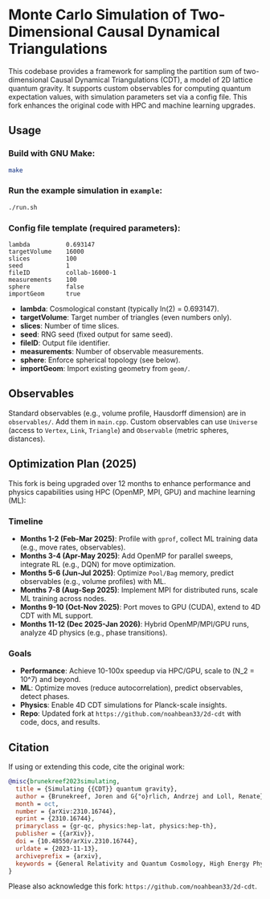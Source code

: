 # Monte Carlo Simulation of Two-Dimensional Causal Dynamical Triangulations

This codebase provides a framework for sampling the partition sum of two-dimensional Causal Dynamical Triangulations (CDT), a model of 2D lattice quantum gravity. It supports custom observables for computing quantum expectation values, with simulation parameters set via a config file. This fork enhances the original code with HPC and machine learning upgrades.

## Usage
### Build with GNU Make:
```bash
make
```
### Run the example simulation in `example`:
```bash
./run.sh
```

### Config file template (required parameters):
```
lambda          0.693147
targetVolume    16000
slices          100
seed            1
fileID          collab-16000-1
measurements    100
sphere          false
importGeom      true
```
- **lambda**: Cosmological constant (typically ln(2) = 0.693147).
- **targetVolume**: Target number of triangles (even numbers only).
- **slices**: Number of time slices.
- **seed**: RNG seed (fixed output for same seed).
- **fileID**: Output file identifier.
- **measurements**: Number of observable measurements.
- **sphere**: Enforce spherical topology (see below).
- **importGeom**: Import existing geometry from `geom/`.

## Observables
Standard observables (e.g., volume profile, Hausdorff dimension) are in `observables/`. Add them in `main.cpp`. Custom observables can use `Universe` (access to `Vertex`, `Link`, `Triangle`) and `Observable` (metric spheres, distances).

## Optimization Plan (2025)
This fork is being upgraded over 12 months to enhance performance and physics capabilities using HPC (OpenMP, MPI, GPU) and machine learning (ML):

### Timeline
- **Months 1-2 (Feb-Mar 2025)**: Profile with `gprof`, collect ML training data (e.g., move rates, observables).
- **Months 3-4 (Apr-May 2025)**: Add OpenMP for parallel sweeps, integrate RL (e.g., DQN) for move optimization.
- **Months 5-6 (Jun-Jul 2025)**: Optimize `Pool/Bag` memory, predict observables (e.g., volume profiles) with ML.
- **Months 7-8 (Aug-Sep 2025)**: Implement MPI for distributed runs, scale ML training across nodes.
- **Months 9-10 (Oct-Nov 2025)**: Port moves to GPU (CUDA), extend to 4D CDT with ML support.
- **Months 11-12 (Dec 2025-Jan 2026)**: Hybrid OpenMP/MPI/GPU runs, analyze 4D physics (e.g., phase transitions).

### Goals
- **Performance**: Achieve 10-100x speedup via HPC/GPU, scale to \(N_2 = 10^7\) and beyond.
- **ML**: Optimize moves (reduce autocorrelation), predict observables, detect phases.
- **Physics**: Enable 4D CDT simulations for Planck-scale insights.
- **Repo**: Updated fork at `https://github.com/noahbean33/2d-cdt` with code, docs, and results.

## Citation
If using or extending this code, cite the original work:
```bibtex
@misc{brunekreef2023simulating,
  title = {Simulating {{CDT}} quantum gravity},
  author = {Brunekreef, Joren and G{"o}rlich, Andrzej and Loll, Renate},n  year = {2023},
  month = oct,
  number = {arXiv:2310.16744},
  eprint = {2310.16744},
  primaryclass = {gr-qc, physics:hep-lat, physics:hep-th},
  publisher = {{arXiv}},
  doi = {10.48550/arXiv.2310.16744},
  urldate = {2023-11-13},
  archiveprefix = {arxiv},
  keywords = {General Relativity and Quantum Cosmology, High Energy Physics - Lattice, High Energy Physics - Theory}
}
```
Please also acknowledge this fork: `https://github.com/noahbean33/2d-cdt`.
